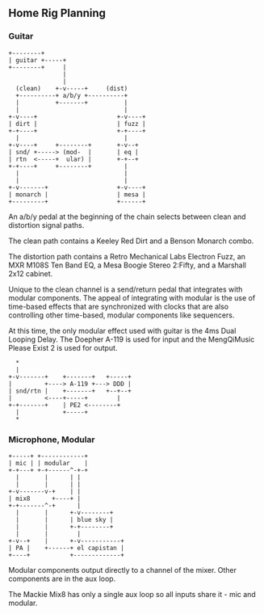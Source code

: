 ## Home Rig Planning

### Guitar

```
+--------+
| guitar +-----+
+--------+     |
               |
               |
  (clean)    +-v-----+     (dist)
  +----------+ a/b/y +----------+
  |          +-------+          |
  |                             |
+-v----+                      +-v----+
| dirt |                      | fuzz |
+-+----+                      +-+----+
  |                             |
+-v----+     +--------+       +-v--+
| snd/ +-----> (mod-  |       | eq |
| rtn  <-----+  ular) |       +-+--+
+-+----+     +--------+         |
  |                             |
  |                             |
+-v-------+                   +-v----+
| monarch |                   | mesa |
+---------+                   +------+
```

An a/b/y pedal at the beginning of the chain selects between clean and distortion signal paths.

The clean path contains a Keeley Red Dirt and a Benson Monarch combo.

The distortion path contains a Retro Mechanical Labs Electron Fuzz, an MXR M108S Ten Band EQ, a Mesa Boogie Stereo 2:Fifty, and a Marshall 2x12 cabinet.

Unique to the clean channel is a send/return pedal that integrates with modular components. The appeal of integrating with modular is the use of time-based effects that are synchronized with clocks that are also controlling other time-based, modular components like sequencers.

At this time, the only modular effect used with guitar is the 4ms Dual Looping Delay. The Doepher A-119 is used for input and the MengQiMusic Please Exist 2 is used for output.

```
  *
  |
+-v-------+    +-------+   +-----+
|         +----> A-119 +---> DDD |
| snd/rtn |    +-------+   +--+--+
|         <----+-----+        |
+-+-------+    | PE2 <--------+
  |            +-----+
  *
```

### Microphone, Modular

```
+-----+ +------------+
| mic | | modular    |
+-+---+ +-+------^-+-+
  |       |      | |
  |       |      | |
+-v-------v-+    | |
| mix8      +----+ |
+-+-------^-+      |
  |       |      +-v--------+
  |       |      | blue sky |
  |       |      +-+--------+
  |       |        |
+-v--+    |      +-v-----------+
| PA |    +------+ el capistan |
+----+           +-------------+
```

Modular components output directly to a channel of the mixer. Other components are in the aux loop.

The Mackie Mix8 has only a single aux loop so all inputs share it - mic and modular.
